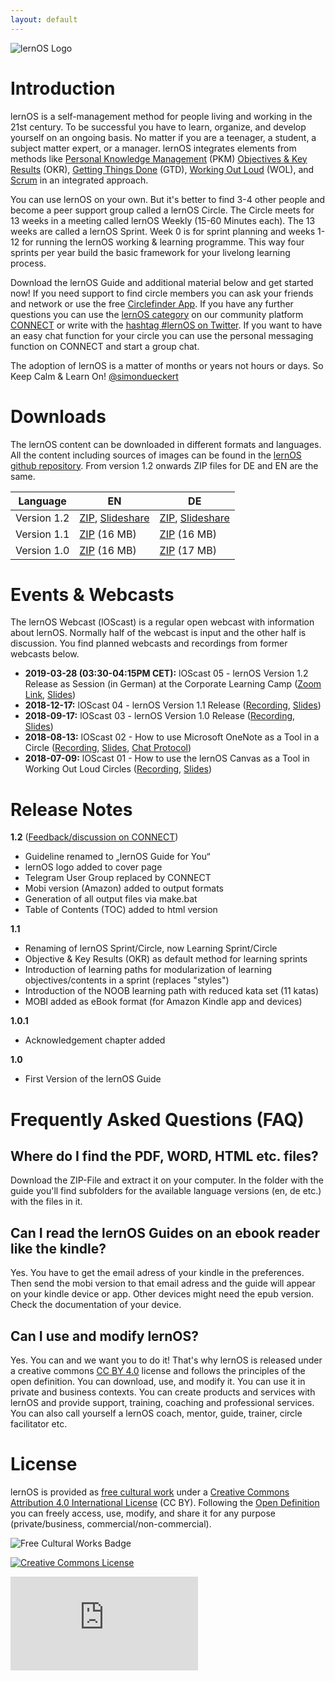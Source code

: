 ```yaml
---
layout: default
---
```


![lernOS Logo](https://github.com/simondueckert/lernos/raw/master/images/lernOS-logo-400px.png)
<br />

# Introduction
lernOS is a self-management method for people living and working in the 21st century. To be successful you have to learn, organize, and develop yourself on an ongoing basis. No matter if you are a teenager, a student, a subject matter expert, or a manager. lernOS integrates elements from methods like [Personal Knowledge Management]() (PKM) [Objectives & Key Results](https://en.wikipedia.org/wiki/OKR) (OKR), [Getting Things Done](https://gettingthingsdone.com) (GTD), [Working Out Loud](https://workingoutloud.com) (WOL), and [Scrum](https://www.scrumguides.org/) in an integrated approach.

You can use lernOS on your own. But it's better to find 3-4 other people and become a peer support group called a lernOS Circle. The Circle meets for 13 weeks in a meeting called lernOS Weekly (15-60 Minutes each). The 13 weeks are called a lernOS Sprint. Week 0 is for sprint planning and weeks 1-12 for running the lernOS working & learning programme. This way four sprints per year build the basic framework for your livelong learning process.

Download the lernOS Guide and additional material below and get started now! If you need support to find circle members you can ask your friends and network or use the free [Circlefinder App](http://circlefinder.app). If you have any further questions you can use the [lernOS category](https://community.cogneon.de/c/lernos) on our community platform [CONNECT](https://community.cogneon.de) or write with the [hashtag #lernOS on Twitter](https://twitter.com/search?q=%23lernOS). If you want to have an easy chat function for your circle you can use the personal messaging function on CONNECT and start a group chat.

The adoption of lernOS is a matter of months or years not hours or days. So Keep Calm & Learn On!
[@simondueckert](https://twitter.com/simondueckert)

# Downloads
The lernOS content can be downloaded in different formats and languages. All the content including sources of images can be found in the [lernOS github repository](https://github.com/simondueckert/lernos). From version 1.2 onwards ZIP files for DE and EN are the same.

| Language | EN | DE |
| -------- | ------------ | ------------- |
| Version 1.2 | [ZIP](https://github.com/simondueckert/lernos/archive/v1.2.zip), [Slideshare](https://www.slideshare.net/simon.dueckert/lernos-guide-for-you-cc-by-version-12) | [ZIP](https://github.com/simondueckert/lernos/archive/v1.2.zip), [Slideshare](https://www.slideshare.net/simon.dueckert/lernos-leitfaden-fr-dich-cc-by-version-12) | 
| Version 1.1 | [ZIP](https://cogneon.de/?smd_process_download=1&download_id=54411) (16 MB) | [ZIP](https://cogneon.de/?smd_process_download=1&download_id=54408) (16 MB) |
| Version 1.0 | [ZIP](https://cogneon.de/?smd_process_download=1&download_id=54618) (16 MB) | [ZIP](https://cogneon.de/?smd_process_download=1&download_id=54621) (17 MB) |

# Events & Webcasts
The lernOS Webcast (lOScast) is a regular open webcast with information about lernOS. Normally half of the webcast is input and the other half is discussion. You find planned webcasts and recordings from former webcasts below.

* **2019-03-28 (03:30-04:15PM CET):** lOScast 05 - lernOS Version 1.2 Release as Session (in German) at the Corporate Learning Camp ([Zoom Link](https://zoom.us/j/9207790635), [Slides](https://media.cogneon.de/index.php/s/mMjw2aiMfFziD8Z/download))
* **2018-12-17:** lOScast 04 - lernOS Version 1.1 Release ([Recording](https://youtu.be/mlY9BvqPnVs), [Slides](https://media.cogneon.de/index.php/s/yK8DdMh5GcoFtkB/download))
* **2018-09-17:** lOScast 03 - lernOS Version 1.0 Release ([Recording](https://youtu.be/qD8cLcl8g3s), [Slides](https://media.cogneon.de/index.php/s/mfIh53jmYidgskZ/download))
* **2018-08-13:** lOScast 02 - How to use Microsoft OneNote as a Tool in a Circle ([Recording](https://www.youtube.com/watch?v=C4bpt4EJKFs), [Slides](https://media.cogneon.de/index.php/s/o7pyN23fmjXniLO/download), [Chat Protocol](https://media.cogneon.de/index.php/s/iUSvkhlDJc0MOkU/download))
* **2018-07-09:** lOScast 01 - How to use the lernOS Canvas as a Tool in Working Out Loud Circles ([Recording](https://www.youtube.com/watch?v=7a1Vq7ism5Y), [Slides](https://media.cogneon.de/index.php/s/j2CZijvAJm1t1so/download))

# Release Notes
**1.2** ([Feedback/discussion on CONNECT](https://community.cogneon.de/t/lernos-guide-for-you-version-1-2-release-notes/1016/3))
* Guideline renamed to „lernOS Guide for You“
* lernOS logo added to cover page
* Telegram User Group replaced by CONNECT
* Mobi version (Amazon) added to output formats
* Generation of all output files via make.bat
* Table of Contents (TOC) added to html version

**1.1**
* Renaming of lernOS Sprint/Circle, now Learning Sprint/Circle
* Objective & Key Results (OKR) as default method for learning sprints
* Introduction of learning paths for modularization of learning objectives/contents in a sprint (replaces "styles")
* Introduction of the NOOB learning path with reduced kata set (11 katas)
* MOBI added as eBook format (for Amazon Kindle app and devices) 

**1.0.1**
* Acknowledgement chapter added

**1.0**
* First Version of the lernOS Guide

# Frequently Asked Questions (FAQ)
## Where do I find the PDF, WORD, HTML etc. files?
Download the ZIP-File and extract it on your computer. In the folder with the guide you'll find subfolders for the available language versions (en, de etc.) with the files in it.

## Can I read the lernOS Guides on an ebook reader like the kindle?
Yes. You have to get the email adress of your kindle in the preferences. Then send the mobi version to that email adress and the guide will appear on your kindle device or app. Other devices might need the epub version. Check the documentation of your device.

## Can I use and modify lernOS?
Yes. You can and we want you to do it! That's why lernOS is released under a creative commons [CC BY 4.0](https://creativecommons.org/licenses/by/4.0/) license and follows the principles of the open definition. You can download, use, and modify it. You can use it in private and business contexts. You can create products and services with lernOS and provide support, training, coaching and professional services. You can also call yourself a lernOS coach, mentor, guide, trainer, circle facilitator etc.

# License
lernOS is provided as [free cultural work](https://creativecommons.org/share-your-work/public-domain/freeworks/) under a [Creative Commons Attribution 4.0 International License](https://creativecommons.org/licenses/by/4.0/) (CC BY). Following the [Open Definition](https://opendefinition.org/) you can freely access, use, modify, and share it for any purpose (private/business, commercial/non-commercial).

![Free Cultural Works Badge](https://upload.wikimedia.org/wikipedia/commons/thumb/b/b7/Approved-for-free-cultural-works.svg/240px-Approved-for-free-cultural-works.svg.png)

<a rel="license" href="http://creativecommons.org/licenses/by/4.0/" target="_blank"><img alt="Creative Commons License" style="border-width:0" src="https://i.creativecommons.org/l/by/4.0/88x31.png" /></a>

![](https://analytics.cogneon.de/piwik.php?idsite=3&amp;rec=1)

